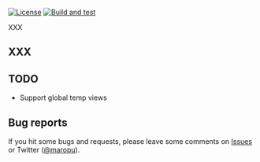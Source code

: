 [![License](http://img.shields.io/:license-Apache_v2-blue.svg)](https://github.com/maropu/spark-executor-dict-plugin/blob/master/LICENSE)
[![Build and test](https://github.com/maropu/spark-executor-dict-plugin/workflows/Build%20and%20test/badge.svg)](https://github.com/maropu/spark-executor-dict-plugin/actions?query=workflow%3A%22Build+and+test%22)

XXX

## XXX

## TODO

 * Support global temp views

## Bug reports

If you hit some bugs and requests, please leave some comments on [Issues](https://github.com/maropu/spark-executor-dict-plugin/issues)
or Twitter ([@maropu](http://twitter.com/#!/maropu)).

